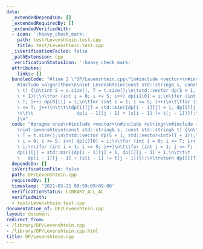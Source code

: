 ```yaml
---
data:
  _extendedDependsOn: []
  _extendedRequiredBy: []
  _extendedVerifiedWith:
  - icon: ':heavy_check_mark:'
    path: test/Levenshtein.test.cpp
    title: test/Levenshtein.test.cpp
  _isVerificationFailed: false
  _pathExtension: cpp
  _verificationStatusIcon: ':heavy_check_mark:'
  attributes:
    links: []
  bundledCode: "#line 2 \"DP/Levenshtein.cpp\"\n#include <vector>\n#include <string>\n\
    #include <algorithm>\n\nint Levenshtein(const std::string& s, const std::string&\
    \ t) {\n\tint S = s.size(), T = t.size();\n\tstd::vector dp(S + 1, std::vector<int>(T\
    \ + 1));\n\tfor (int i = 0; i <= S; i++) dp[i][0] = i;\n\tfor (int i = 0; i <=\
    \ T; i++) dp[0][i] = i;\n\tfor (int i = 1; i <= S; i++)\n\t\tfor (int j = 1; j\
    \ <= T; j++)\n\t\t\tdp[i][j] = std::min({dp[i - 1][j] + 1, dp[i][j - 1] + 1,\n\
    \t\t\t                dp[i - 1][j - 1] + (s[i - 1] != t[j - 1])});\n\treturn dp[S][T];\n\
    }\n"
  code: "#pragma once\n#include <vector>\n#include <string>\n#include <algorithm>\n\
    \nint Levenshtein(const std::string& s, const std::string& t) {\n\tint S = s.size(),\
    \ T = t.size();\n\tstd::vector dp(S + 1, std::vector<int>(T + 1));\n\tfor (int\
    \ i = 0; i <= S; i++) dp[i][0] = i;\n\tfor (int i = 0; i <= T; i++) dp[0][i] =\
    \ i;\n\tfor (int i = 1; i <= S; i++)\n\t\tfor (int j = 1; j <= T; j++)\n\t\t\t\
    dp[i][j] = std::min({dp[i - 1][j] + 1, dp[i][j - 1] + 1,\n\t\t\t             \
    \   dp[i - 1][j - 1] + (s[i - 1] != t[j - 1])});\n\treturn dp[S][T];\n}\n"
  dependsOn: []
  isVerificationFile: false
  path: DP/Levenshtein.cpp
  requiredBy: []
  timestamp: '2021-03-21 09:59:09+09:00'
  verificationStatus: LIBRARY_ALL_AC
  verifiedWith:
  - test/Levenshtein.test.cpp
documentation_of: DP/Levenshtein.cpp
layout: document
redirect_from:
- /library/DP/Levenshtein.cpp
- /library/DP/Levenshtein.cpp.html
title: DP/Levenshtein.cpp
---
```

